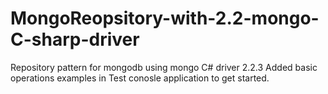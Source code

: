 # MongoReopsitory-with-2.2-mongo-C-sharp-driver
Repository pattern for mongodb using mongo C# driver 2.2.3
Added basic operations examples in Test conosle application to get started.
